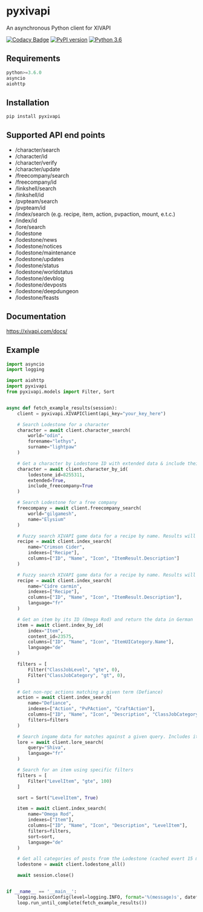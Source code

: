 # pyxivapi
An asynchronous Python client for XIVAPI

[![Codacy Badge](https://api.codacy.com/project/badge/Grade/741f410aefad4fa69cc6925ff5d83b4b)](https://www.codacy.com/manual/Yandawl/xivapi-py?utm_source=github.com&amp;utm_medium=referral&amp;utm_content=xivapi/xivapi-py&amp;utm_campaign=Badge_Grade)
[![PyPI version](https://badge.fury.io/py/pyxivapi.svg)](https://badge.fury.io/py/pyxivapi)
[![Python 3.6](https://img.shields.io/badge/python-3.6-green.svg)](https://www.python.org/downloads/release/python-360/)

## Requirements
```python
python>=3.6.0
asyncio
aiohttp
```

## Installation
```python
pip install pyxivapi
```

## Supported API end points

*   /character/search
*   /character/id
*   /character/verify
*   /character/update
*   /freecompany/search
*   /freecompany/id
*   /linkshell/search
*   /linkshell/id
*   /pvpteam/search
*   /pvpteam/id
*   /index/search (e.g. recipe, item, action, pvpaction, mount, e.t.c.)
*   /index/id
*   /lore/search
*   /lodestone
*   /lodestone/news
*   /lodestone/notices
*   /lodestone/maintenance
*   /lodestone/updates
*   /lodestone/status
*   /lodestone/worldstatus
*   /lodestone/devblog
*   /lodestone/devposts
*   /lodestone/deepdungeon
*   /lodestone/feasts

## Documentation
<https://xivapi.com/docs/>

## Example
```python
import asyncio
import logging

import aiohttp
import pyxivapi
from pyxivapi.models import Filter, Sort


async def fetch_example_results(session):
    client = pyxivapi.XIVAPIClient(api_key="your_key_here")

    # Search Lodestone for a character
    character = await client.character_search(
        world="odin", 
        forename="lethys", 
        surname="lightpaw"
    )

    # Get a character by Lodestone ID with extended data & include their Free Company information, if it has been synced.
    character = await client.character_by_id(
        lodestone_id=8255311, 
        extended=True,
        include_freecompany=True
    )

    # Search Lodestone for a free company
    freecompany = await client.freecompany_search(
        world="gilgamesh", 
        name="Elysium"
    )

    # Fuzzy search XIVAPI game data for a recipe by name. Results will be in English.
    recipe = await client.index_search(
        name="Crimson Cider", 
        indexes=["Recipe"], 
        columns=["ID", "Name", "Icon", "ItemResult.Description"]
    )

    # Fuzzy search XIVAPI game data for a recipe by name. Results will be in French.
    recipe = await client.index_search(
        name="Cidre carmin", 
        indexes=["Recipe"], 
        columns=["ID", "Name", "Icon", "ItemResult.Description"], 
        language="fr"
    )

    # Get an item by its ID (Omega Rod) and return the data in German
    item = await client.index_by_id(
        index="Item", 
        content_id=23575, 
        columns=["ID", "Name", "Icon", "ItemUICategory.Name"], 
        language="de"
    )

    filters = [
        Filter("ClassJobLevel", "gte", 0),
        Filter("ClassJobCategory", "gt", 0),
    ]

    # Get non-npc actions matching a given term (Defiance)
    action = await client.index_search(
        name="Defiance", 
        indexes=["Action", "PvPAction", "CraftAction"], 
        columns=["ID", "Name", "Icon", "Description", "ClassJobCategory.Name", "ClassJobLevel", "ActionCategory.Name"], 
        filters=filters
    )

    # Search ingame data for matches against a given query. Includes item, minion, mount & achievement descriptions, quest dialog & more.
    lore = await client.lore_search(
        query="Shiva",
        language="fr"
    )

    # Search for an item using specific filters
    filters = [
        Filter("LevelItem", "gte", 100)
    ]

    sort = Sort("LevelItem", True)

    item = await client.index_search(
        name="Omega Rod", 
        indexes=["Item"], 
        columns=["ID", "Name", "Icon", "Description", "LevelItem"],
        filters=filters,
        sort=sort,
        language="de"
    )

    # Get all categories of posts from the Lodestone (cached evert 15 minutes)
    lodestone = await client.lodestone_all()

    await session.close()


if __name__ == '__main__':
    logging.basicConfig(level=logging.INFO, format='%(message)s', datefmt='%H:%M')
    loop.run_until_complete(fetch_example_results())

```
